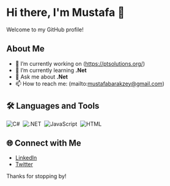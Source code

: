 # Hi there, I'm Mustafa 👋

Welcome to my GitHub profile!

## About Me
- 🔭 I’m currently working on (https://ptsolutions.org/)
- 🌱 I’m currently learning **.Net**
- 💬 Ask me about **.Net**
- 📫 How to reach me: (mailto:mustafabarakzey@gmail.com)


## 🛠️ Languages and Tools
![C#](https://img.shields.io/badge/-CSharp-05122A?style=flat&logo=csharp)&nbsp;
![.NET](https://img.shields.io/badge/-.NET-05122A?style=flat&logo=dotnet)&nbsp;
![JavaScript](https://img.shields.io/badge/-JavaScript-05122A?style=flat&logo=javascript)&nbsp;
![HTML](https://img.shields.io/badge/-HTML-05122A?style=flat&logo=html5)&nbsp;

## 🌐 Connect with Me
- [LinkedIn](https://www.linkedin.com/in/mustafa-barakzey)
- [Twitter](https://twitter.com/MustafaBarakzey)

Thanks for stopping by!

